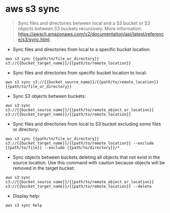 # aws s3 sync

> Sync files and directories between local and a S3 bucket or S3 objects between S3 buckets recursively.
> More information: <https://awscli.amazonaws.com/v2/documentation/api/latest/reference/s3/sync.html>.

- Sync files and directories from local to a specific bucket location:

`aws s3 sync {{path/to/file_or_directory}} s3://{{bucket_target_name}}/{{path/to/remote_location}}`

- Sync files and directories from specific bucket location to local:

`aws s3 sync s3://{{bucket_source_name}}/{{path/to/remote_location}} {{path/to/file_or_directory}}`

- Sync S3 objects between buckets:

`aws s3 sync s3://{{bucket_source_name}}/{{path/to/remote_object_or_location}} s3://{{bucket_target_name}}/{{path/to/remote_location}}`

- Sync files and directories from local to S3 bucket excluding some files or directory:

`aws s3 sync {{path/to/file_or_directory}} s3://{{bucket_target_name}}/{{path/to/remote_location}} --exclude {{path/to/file}} --exclude {{path/to/directory}}/*`

- Sync objects between buckets deleting all objects that not exist in the source location. Use this command with caution because objects will be removed in the target bucket:

`aws s3 sync s3://{{bucket_source_name}}/{{path/to/remote_object_or_location}} s3://{{bucket_target_name}}/{{path/to/remote_location}} --delete`

- Display help:

`aws s3 sync help`
